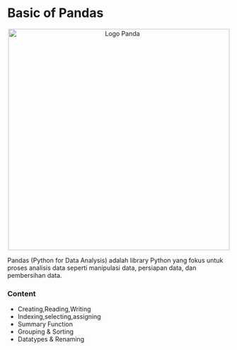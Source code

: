 # Basic of Pandas

<p align="center">
  <img src="https://upload.wikimedia.org/wikipedia/commons/thumb/e/ed/Pandas_logo.svg/1200px-Pandas_logo.svg.png" width="500" title="Logo Panda">
</p>

Pandas (Python for Data Analysis) adalah library Python yang fokus untuk proses analisis data seperti manipulasi data, persiapan data, dan pembersihan data.

### Content
  - Creating,Reading,Writing
  - Indexing,selecting,assigning
  - Summary Function
  - Grouping & Sorting
  - Datatypes & Renaming
